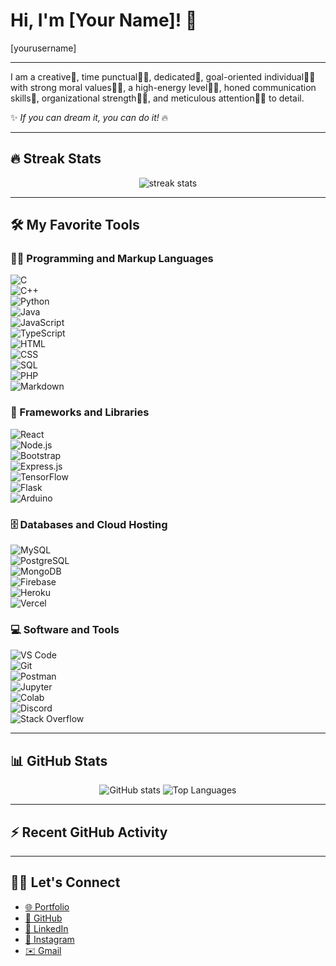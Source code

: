 # Hi, I'm [Your Name]! 👋  
[yourusername]

---

I am a creative🎡, time punctual👩‍🎓, dedicated🎯, goal-oriented individual👩‍💻 with strong moral values🙇‍♀️, a high-energy level🤹‍♀️, honed communication skills👐, organizational strength👮‍♀️, and meticulous attention🕵️‍♀️ to detail.  

✨ *If you can dream it, you can do it!* 🔥  

---

## 🔥 Streak Stats  
<p align="center">
  <img src="https://github-readme-streak-stats.herokuapp.com/?user=YOUR_GITHUB_USERNAME&theme=tokyonight" alt="streak stats" />
</p>

---

## 🛠️ My Favorite Tools  

### 👨‍💻 Programming and Markup Languages  
![C](https://img.shields.io/badge/-C-00599C?logo=c&logoColor=white)  
![C++](https://img.shields.io/badge/-C++-00599C?logo=cplusplus&logoColor=white)  
![Python](https://img.shields.io/badge/-Python-3776AB?logo=python&logoColor=white)  
![Java](https://img.shields.io/badge/-Java-007396?logo=java&logoColor=white)  
![JavaScript](https://img.shields.io/badge/-JavaScript-F7DF1E?logo=javascript&logoColor=black)  
![TypeScript](https://img.shields.io/badge/-TypeScript-3178C6?logo=typescript&logoColor=white)  
![HTML](https://img.shields.io/badge/-HTML5-E34F26?logo=html5&logoColor=white)  
![CSS](https://img.shields.io/badge/-CSS3-1572B6?logo=css3&logoColor=white)  
![SQL](https://img.shields.io/badge/-SQL-4479A1?logo=postgresql&logoColor=white)  
![PHP](https://img.shields.io/badge/-PHP-777BB4?logo=php&logoColor=white)  
![Markdown](https://img.shields.io/badge/-Markdown-000000?logo=markdown&logoColor=white)  

### 🧰 Frameworks and Libraries  
![React](https://img.shields.io/badge/-React-61DAFB?logo=react&logoColor=black)  
![Node.js](https://img.shields.io/badge/-Node.js-339933?logo=node.js&logoColor=white)  
![Bootstrap](https://img.shields.io/badge/-Bootstrap-7952B3?logo=bootstrap&logoColor=white)  
![Express.js](https://img.shields.io/badge/-Express.js-000000?logo=express&logoColor=white)  
![TensorFlow](https://img.shields.io/badge/-TensorFlow-FF6F00?logo=tensorflow&logoColor=white)  
![Flask](https://img.shields.io/badge/-Flask-000000?logo=flask&logoColor=white)  
![Arduino](https://img.shields.io/badge/-Arduino-00979D?logo=arduino&logoColor=white)  

### 🗄️ Databases and Cloud Hosting  
![MySQL](https://img.shields.io/badge/-MySQL-4479A1?logo=mysql&logoColor=white)  
![PostgreSQL](https://img.shields.io/badge/-PostgreSQL-4169E1?logo=postgresql&logoColor=white)  
![MongoDB](https://img.shields.io/badge/-MongoDB-47A248?logo=mongodb&logoColor=white)  
![Firebase](https://img.shields.io/badge/-Firebase-FFCA28?logo=firebase&logoColor=black)  
![Heroku](https://img.shields.io/badge/-Heroku-430098?logo=heroku&logoColor=white)  
![Vercel](https://img.shields.io/badge/-Vercel-000000?logo=vercel&logoColor=white)  

### 💻 Software and Tools  
![VS Code](https://img.shields.io/badge/-VS%20Code-007ACC?logo=visual-studio-code&logoColor=white)  
![Git](https://img.shields.io/badge/-Git-F05032?logo=git&logoColor=white)  
![Postman](https://img.shields.io/badge/-Postman-FF6C37?logo=postman&logoColor=white)  
![Jupyter](https://img.shields.io/badge/-Jupyter-F37626?logo=jupyter&logoColor=white)  
![Colab](https://img.shields.io/badge/-Colab-F9AB00?logo=google-colab&logoColor=black)  
![Discord](https://img.shields.io/badge/-Discord-5865F2?logo=discord&logoColor=white)  
![Stack Overflow](https://img.shields.io/badge/-Stack%20Overflow-F58025?logo=stackoverflow&logoColor=white)  

---

## 📊 GitHub Stats  

<p align="center">
  <img src="https://github-readme-stats.vercel.app/api?username=YOUR_GITHUB_USERNAME&show_icons=true&theme=tokyonight" alt="GitHub stats" />
  <img src="https://github-readme-stats.vercel.app/api/top-langs/?username=YOUR_GITHUB_USERNAME&layout=compact&theme=tokyonight" alt="Top Languages" />
</p>

---

## ⚡ Recent GitHub Activity  
<!-- You can use GitHub Actions to auto-update this section -->

---

## 🙋‍♀️ Let's Connect  

- [🌐 Portfolio](https://your-portfolio-link.com)  
- [🐙 GitHub](https://github.com/YOUR_GITHUB_USERNAME)  
- [💼 LinkedIn](https://linkedin.com/in/YOUR_LINKEDIN)  
- [📸 Instagram](https://instagram.com/YOUR_INSTAGRAM)  
- [✉️ Gmail](mailto:YOUR_EMAIL@gmail.com)  
